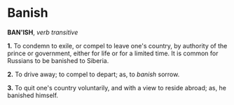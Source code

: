 # Banish

**BAN'ISH**, _verb transitive_

**1.** To condemn to exile, or compel to leave one's country, by authority of the prince or government, either for life or for a limited time. It is common for Russians to be banished to Siberia.

**2.** To drive away; to compel to depart; as, to _banish_ sorrow.

**3.** To quit one's country voluntarily, and with a view to reside abroad; as, he banished himself.